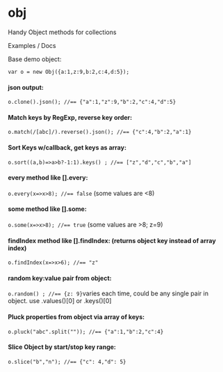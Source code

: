 # obj
Handy Object methods for collections


Examples / Docs

Base demo object:

`var o = new Obj({a:1,z:9,b:2,c:4,d:5});`


#### json output:
`o.clone().json(); //== {"a":1,"z":9,"b":2,"c":4,"d":5}`


#### Match keys by RegExp, reverse key order: 
`o.match(/[abc]/).reverse().json(); //== {"c":4,"b":2,"a":1}`

#### Sort Keys w/callback, get keys as array:
`o.sort((a,b)=>a>b?-1:1).keys() ; //== ["z","d","c","b","a"] `

#### every method like [].every:
`o.every(x=>x>8); //== false` (some values are <8)

#### some method like [].some:
`o.some(x=>x>8); //== true` (some values are >8; z=9)

#### findIndex method like [].findIndex: (returns object key instead of array index)
`o.findIndex(x=>x>6); //== "z"`

#### random key:value pair from object:
`o.random() ; //== {z: 9}`varies each time, could be any single pair in object. use .values()[0] or .keys()[0]

#### Pluck properties from object via array of keys:
`o.pluck("abc".split("")); //== {"a":1,"b":2,"c":4}`

#### Slice Object by start/stop key range:
`o.slice("b","n"); //== {"c": 4,"d": 5}`
